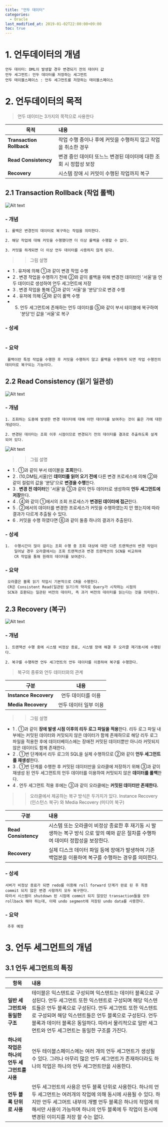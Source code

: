 ```yaml
---
title: "언두 데이터"
categories: 
  - Oracle
last_modified_at: 2019-01-02T22:00:00+09:00
toc: true
---
```


# 1. 언두데이터의 개념
```
언두 데이터: DML이 발생할 경우 변경되기 전의 데이터 값
언두 세그먼트: 언두 데이터를 저장하는 세그먼트
언두 테이블스페이스 : 언두 세그먼트를 저장하는 테이블스페이스
```

# 2. 언두데이터의 목적
> 언두 데이터는 3가지의 목적으로 사용한다

| 목적 | 내용 |
|---|:----------|
| **Transaction Rollback** | 작업 수행 중이나 후에 커밋을 수행하지 않고 작업을 취소한 경우 |  
| **Read Consistency** | 변경 중인 데이터 또느느 변경된 데이터에 대한 조회 시 정합성 보장 |  
| **Recovery** | 시스템 장애 시 커밋이 수행된 작업까지 복구 |  

## 2.1 Transaction Rollback (작업 롤백)
![Alt text](/assets/images/Undo1.png "Oracle 12c")
### - 개념
```
1. 롤백은 변경전의 데이터로 복구하는 작업을 의미한다.

2. 해당 작업에 대해 커밋을 수행했다면 더 이상 롤백을 수행할 수 없다.

3. 커밋을 하게되면 더 이상 언두 데이터를 사용하지 않게 된다.
```
>> 그림 설명

* 1 . 유저에 의해 ①과 같이 변경 작업 수행
* 2 . 변경 작업을 수행하기 전에 ②와 같이 롤백을 위해 변경전 데이터인 '서울'을 언두 데이터로 생성하여 언두 세그먼트에 저장
* 3 . 변경 작업을 통해 ③과 같이 '서울'을 '분당'으로 변경 수행
* 4 . 유저에 의해 ④와 같이 롤백 수행
* 5.  언두 세그먼트에 존재하는 언두 데이터를 ⑤와 같이 부서 테이블에 복구하여 '분당'인 값을 '서울'로 복구

### - 상세
```
```
### - 요약
```
 롤백이란 특정 작업을 수행한 후 커밋을 수행하지 않고 롤백을 수행하게 되면 작업 수행전의 데이터로 복구되는 기능이다. 
```

## 2.2 Read Consistency (읽기 일관성)
![Alt text](/assets/images/undo2.png "Oracle 12c")

### - 개념
```
1. 조회하는 도중에 발생한 변경 데이터에 대해 어떤 데이터를 보여주는 것이 옳은 가에 대한 개념이다.

2. 변경된 데이터는 조회 이후 시점이므로 변경되기 전의 데이터를 결과로 추출하도록 설계 되어 있다. 
```
![Alt text](/assets/images/undo3.png "Oracle 12c")
>> 그림 설명

* 1 . ①과 같이 부서 테이블을 **조회**한다.
* 2 . (10,DM팀,서울)인 **데이터를 읽어 오기 전에** 다른 변경 프로세스에 의해 ②와 같이 컬럼의 값을 '분당'으로 **변경을 수행**한다.
* 3 . **변경 전 데이터**인 '서울'을 ③과 같이 언두 데이터로 생성하여 **언두 세그먼트에 저장**한다.
* 4 . ④와 같이 ①에서의 조회 프로세스가 **변경된 데이터에 접근**한다. 
* 5 . ②에서의 데이터를 변경한 프로세스가 커밋을 수행하였는지 안 했는지에 따라 결과가 다르게 추출될 수 있다.
* 6 . 커밋을 수행 하였다면 ⑥과 같이 둘중 하나의 결과가 추출된다.

### - 상세
```
1.  수행시간이 많이 걸리는 조회 수행 중 조회 대상에 대한 다른 트랜잭션의 변경 작업이 
    일어날 경우 오라클에서는 조회 트랜잭션과 변경 트랜잭션의 SCN을 비교하여
    CR 작업을 통해 원래의 데이터를 보여준다.
```
### - 요약
```
 오라클은 블록 읽기 작업시 기본적으로 CR을 수행한다.
 CR은 Consistent Read(일관된 읽기)의 약자로 Query가 시작하는 시점의
 SCN과 호환되는 일관된 버전의 데이터, 즉 과거 버전의 데이터를 읽는다는 것을 의미한다.
```

## 2.3 Recovery (복구)
![Alt text](/assets/images/undo4.png "Oracle 12c")
### - 개념
```
1. 트랜잭션 수행 중에 시스템 비정상 종료, 시스템 장애 해결 후 오라클 재기동시에 수행된다. 

2. 복구를 수행하면 언두 세그먼트의 언두 데이터를 이용하여 복구를 수행한다.
```
> 복구의 종류와 언두 데이터와의 관계

| 구분 | 내용 |
|---|:---:|
| **Instance Recovery** | 언두 데이터를 이용 |  
| **Media Recovery** | 언두 데이터 일부 이용 |  

>> 그림 설명

* 1 . ①과 같이 **장애 발생 시점 이후의 리두 로그 파일을 적용**한다. 리두 로그 파일 내부에는 커밋된 데이터와 
     커밋되지 않은 데이터가 함께 존재하므로 해당 리두 로그 파일을 적용한 후에 데이터베이스에는 
     장애전 커밋된 데이터뿐만 아니라 커밋되지 않은 데이터도 함께 존재한다.
* 2 . ①번 단계에서 리두 로그의 SQL을 실제 수행하므로 ②와 같이 **언두 세그먼트를 재생성**한다.
* 3 . ①번 단계를 수행한 후 커밋된 데이터만을 오라클에 저장하기 위해 ③과 같이 재생성 된 언두 세그먼트의 언두 데이터를 이용하여 커밋되지 않은 **데이터를 롤백**한다.
* 4 . 언두 세그먼트 적용 후에는 ③과 같이 오라클에는 **커밋된 데이터만 존재한다.**


>> 오라클에서 제공하는 복구 방식은 두가지가 있다.
>> Instance Recovery (인스턴스 복구) 와 Media Recovery (미디어 복구)

| 구분 | 내용 |
|---|:----------------------|
| **Read Consistency** | 시스템 또는 오라클이 비정상 종료한 후 재기동 시 발생하는 복구 방식 으로 앞의 예와 같은 절차를 수행하여 데이터 정합성을 보장한다. |  
| **Recovery** | 실제 디스크 데이터 파일 등에 장애가 발생하여 기존 백업본을 이용하여 복구를 수행하는 경우를 의미한다. |  


### - 상세
```
서버가 비정상 종료가 되면 redo를 이용해 roll forward 단계가 완료 된 후 최종 commit 되지 않은 변경 사항까지 모두 복구한다. 
따라서 시스템이 shutdown 된 시점에 commit 되지 않았던 transaction들을 모두 rollback 해야 하는데, 이때 undo segment에 저장된 undo data를 사용한다.
```
### - 요약
```
 추후 예정
```

# 3. 언두 세그먼트의 개념
## 3.1 언두 세그먼트의 특징

| 항목 | 내용 |
|---|:------------------------------------------------|
| **일반 세그먼트와 동일한 구조** | 테이블은 익스텐트로 구성되며 익스텐트는 데이터 블록으로 구성된다. 언두 세그먼트 또한 익스텐트로 구성되며 해당 익스텐트들은 언두 블록으로 구성된다. 언두 세그먼트 또한 익스텐트로 구성되며 해당 익스텐트들은 언두 블록으로 구성된다. 언두 블록과 데이터 블록은 동일하다. 따라서 물리적으로 일반 세그먼트와 언두 세그먼트는 동일한 구조를 가진다.|  
| **하나의 작업은 하나의 언두 세그먼트를 사용** | 언두 테이블스페이스에는 여러 개의 언두 세그먼트가 생성될 수 있다. 그러나 아무리 많은 언두 세그먼트가 존재하더라도 하나의 작업은 하나의 언두 세그먼트만을 사용한다.  |
|**언두 블록 단위로 사용** | 언두 세그먼트의 사용은 언두 블록 단위로 사용한다. 하나의 언두 세그먼트는 여러개의 작업에 의해 동시에 사용될 수 있다. 하지만 언두 세그머트 내부의 개별 언두 블록은 하나의 작업에 의해서만 사용이 가능하며 하나의 언두 블록에 두 작업이 돈시에 변경된 이미지를 저장 할 수는 없다.  |